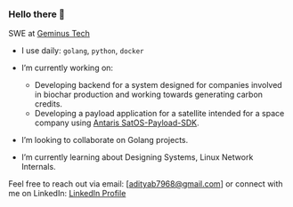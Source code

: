 ### Hello there 👋

SWE at [Geminus Tech](https://geminustech.com/)<br>

- I use daily: `golang`, `python`, `docker`
- I’m currently working on:
	- Developing backend for a system designed for companies involved in biochar production and working towards generating carbon credits.
	- Developing a payload application for a satellite intended for a space company using [Antaris SatOS-Payload-SDK](https://github.com/antaris-inc/SatOS-Payload-SDK).

- I’m looking to collaborate on Golang projects. <br>
- I’m currently learning about Designing Systems, Linux Network Internals.<br>

Feel free to reach out via email: [adityab7968@gmail.com] or connect with me on LinkedIn: [LinkedIn Profile](https://www.linkedin.com/in/bhalerao-aditya/)
